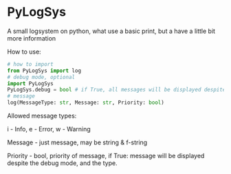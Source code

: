 # PyLogSys
A small logsystem on python, what use a basic print, but a have a little bit more information

How to use:
```py
# how to import
from PyLogSys import log
# debug mode, optional
import PyLogSys
PyLogSys.debug = bool # if True, all messages will be displayed despite the type
# message
log(MessageType: str, Message: str, Priority: bool)
```
Allowed message types:

i - Info, e - Error, w - Warning

Message - just message, may be string & f-string

Priority - bool, priority of message, if True: message will be displayed despite the debug mode, and the type.

